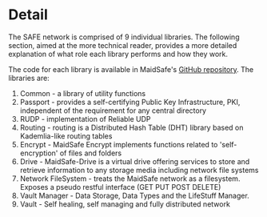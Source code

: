 # Detail

The SAFE network is comprised of 9 individual libraries. The following section, aimed at the more technical reader, provides a more detailed explanation of what role each library performs and how they work.

The code for each library is available in MaidSafe's [GitHub repository](https://github.com/maidsafe). The libraries are:

1.  Common - a library of utility functions
2.  Passport - provides a self-certifying Public Key Infrastructure, PKI, independent of the requirement for any central directory
3.  RUDP - implementation of Reliable UDP
4.  Routing - routing is a Distributed Hash Table (DHT) library based on Kademlia-like routing tables
5.  Encrypt - MaidSafe Encrypt implements functions related to 'self-encryption' of files and folders
6.  Drive - MaidSafe-Drive is a virtual drive offering services to store and retrieve information to any storage media including network file systems
7.  Network FileSystem - treats the MaidSafe network as a filesystem. Exposes a pseudo restful interface (GET PUT POST DELETE)
8.  Vault Manager - Data Storage, Data Types and the LifeStuff Manager.
9.  Vault - Self healing, self managing and fully distributed network


